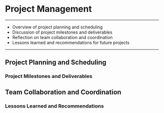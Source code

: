 # Project Management

***

- Overview of project planning and scheduling
- Discussion of project milestones and deliverables
- Reflection on team collaboration and coordination
- Lessons learned and recommendations for future projects

***

## Project Planning and Scheduling

### Project Milestones and Deliverables

## Team Collaboration and Coordination

### Lessons Learned and Recommendations